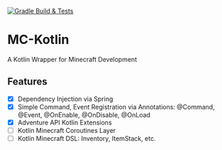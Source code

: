 [![Gradle Build & Tests](https://github.com/spaceblocknet/mc-kotlin/actions/workflows/build.yml/badge.svg)](https://github.com/spaceblocknet/mc-kotlin/actions/workflows/build.yml)

# MC-Kotlin
A Kotlin Wrapper for Minecraft Development

## Features
- [x] Dependency Injection via Spring
- [x] Simple Command, Event Registration via Annotations: @Command, @Event, @OnEnable, @OnDisable, @OnLoad
- [x] Adventure API Kotlin Extensions
- [ ] Kotlin Minecraft Coroutines Layer
- [ ] Kotlin Minecraft DSL: Inventory, ItemStack, etc.
